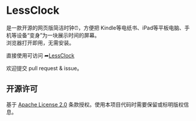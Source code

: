 # LessClock
是一款开源的网页版简洁时钟⏰，方便把 Kindle等电纸书、iPad等平板电脑、手机等设备“变身”为一块展示时间的屏幕。  
浏览器打开即用，无需安装。

直接使用可访问 ➦[LessClock](https://app.redesign.live/clock/)

欢迎提交 pull request & issue。

## 开源许可
基于 [Apache License 2.0](/LICENSE) 条款授权。使用本项目代码时需要保留或标明版权信息。


